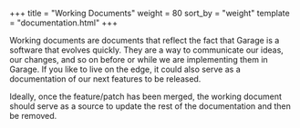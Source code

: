 +++
title = "Working Documents"
weight = 80
sort_by = "weight"
template = "documentation.html"
+++

Working documents are documents that reflect the fact that Garage is a software that evolves quickly.
They are a way to communicate our ideas, our changes, and so on before or while we are implementing them in Garage.
If you like to live on the edge, it could also serve as a documentation of our next features to be released.

Ideally, once the feature/patch has been merged, the working document should serve as a source to 
update the rest of the documentation and then be removed.

